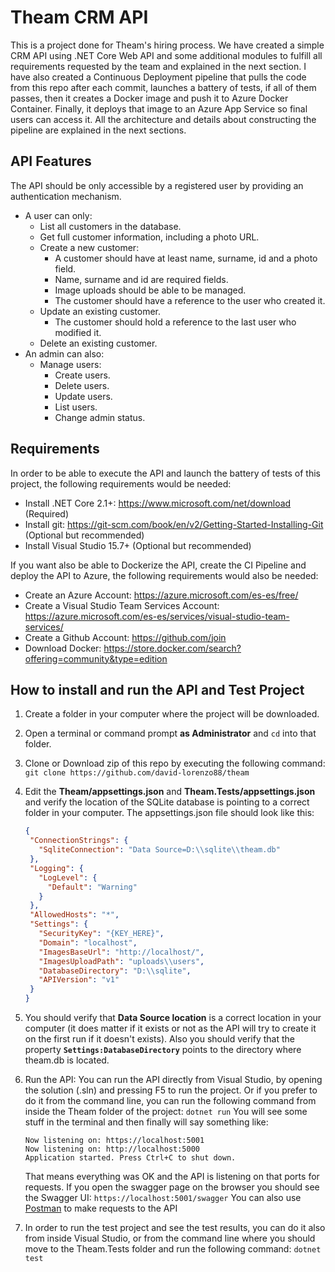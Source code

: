 ﻿# Theam CRM API

This is a project done for Theam's hiring process. We have created a simple CRM API using .NET Core Web API and some additional modules to fulfill all requirements requested by the team and explained in the next section.
I have also created a Continuous Deployment pipeline that pulls the code from this repo after each commit, launches a battery of tests, if all of them passes, then it creates a Docker image and push it to Azure Docker Container. Finally, it deploys that image to an Azure App Service so final users can access it.
All the architecture and details about constructing the pipeline are explained in the next sections.

## API Features

The API should be only accessible by a registered user by providing an authentication mechanism. 
- A user can only: 
	- List all customers in the database. 
	- Get full customer information, including a photo URL. 
	- Create a new customer: 
		- A customer should have at least name, surname, id and a photo field. 
		- Name, surname and id are required fields. 
		- Image uploads should be able to be managed. 
		- The customer should have a reference to the user who created it. 
	- Update an existing customer. 
		- The customer should hold a reference to the last user who modified it. 
	- Delete an existing customer. 
- An admin can also: 
	- Manage users: 
		- Create users. 
		- Delete users. 
		- Update users. 
		- List users. 
		- Change admin status.

## Requirements

In order to be able to execute the API and launch the battery of tests of this project, the following requirements would be needed:
 - Install .NET Core 2.1+:  https://www.microsoft.com/net/download (Required)
 - Install git: https://git-scm.com/book/en/v2/Getting-Started-Installing-Git (Optional but recommended)
 - Install Visual Studio 15.7+ (Optional but recommended)

If you want also be able to Dockerize the API, create the CI Pipeline and deploy the API to Azure, the following requirements would also be needed:
- Create an Azure Account: https://azure.microsoft.com/es-es/free/
- Create a Visual Studio Team Services Account: https://azure.microsoft.com/es-es/services/visual-studio-team-services/
- Create a Github Account: https://github.com/join
- Download Docker: https://store.docker.com/search?offering=community&type=edition


## How to install and run the API and Test Project

 1. Create a folder in your computer where the project will be downloaded.
 2. Open a terminal or command prompt **as Administrator** and ```cd``` into that folder.
 3. Clone or Download zip of this repo by executing the following command:
```git clone https://github.com/david-lorenzo88/theam```
 4. Edit the **Theam/appsettings.json** and **Theam.Tests/appsettings.json** and verify the location of the SQLite database is pointing to a correct folder in your computer.
 The appsettings.json file should look like this:
 
	 ```json
	 {
	  "ConnectionStrings": {
	    "SqliteConnection": "Data Source=D:\\sqlite\\theam.db"
	  },
	  "Logging": {
	    "LogLevel": {
	      "Default": "Warning"
	    }
	  },
	  "AllowedHosts": "*",
	  "Settings": {
	    "SecurityKey": "{KEY_HERE}",
	    "Domain": "localhost",
	    "ImagesBaseUrl": "http://localhost/",
	    "ImagesUploadPath": "uploads\\users",
	    "DatabaseDirectory": "D:\\sqlite",
	    "APIVersion": "v1"
	  }
	}
	```
 5. You should verify that **Data Source location** is a correct location in your computer (it does matter if it exists or not as the API will try to create it on the first run if it doesn't exists).
Also you should verify that the property **`Settings:DatabaseDirectory`** points to the directory where theam.db is located. 
 6. Run the API: You can run the API directly from Visual Studio, by opening the solution (.sln) and pressing F5 to run the project. 
 Or if you prefer to do it from the command line, you can run the following command from inside the Theam folder of the project:
 `dotnet run`
 You will see some stuff in the terminal and then finally will say something like:
	 ```
	 Now listening on: https://localhost:5001
	Now listening on: http://localhost:5000
	Application started. Press Ctrl+C to shut down.
	``` 
	 That means everything was OK and the API is listening on that ports for requests.
If you open the swagger page on the browser you should see the Swagger UI:
`https://localhost:5001/swagger`
You can also use [Postman](https://www.getpostman.com/) to make requests to the API
7. In order to run the test project and see the test results, you can do it also from inside Visual Studio, or from the command line where you should move to the Theam.Tests folder and run the following command:
`dotnet test`


